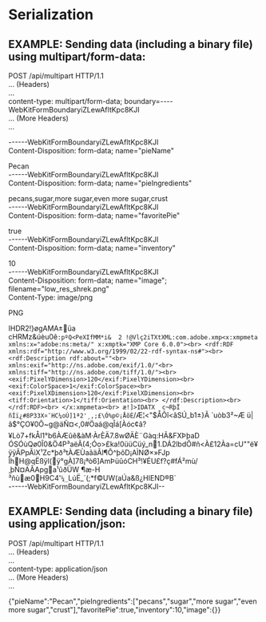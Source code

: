 # Serialization

## EXAMPLE: Sending data (including a binary file) using multipart/form-data:

POST /api/multipart HTTP/1.1<br>
... (Headers)<br>
...<br>
content-type: multipart/form-data; boundary=----WebKitFormBoundaryiZLewAfltKpc8KJI<br>
... (More Headers)<br>
...<br>

------WebKitFormBoundaryiZLewAfltKpc8KJI<br>
Content-Disposition: form-data; name="pieName"<br>

Pecan<br>
------WebKitFormBoundaryiZLewAfltKpc8KJI<br>
Content-Disposition: form-data; name="pieIngredients"<br>

pecans,sugar,more sugar,even more sugar,crust<br>
------WebKitFormBoundaryiZLewAfltKpc8KJI<br>
Content-Disposition: form-data; name="favoritePie"<br>

true<br>
------WebKitFormBoundaryiZLewAfltKpc8KJI<br>
Content-Disposition: form-data; name="inventory"<br>

10<br>
------WebKitFormBoundaryiZLewAfltKpc8KJI<br>
Content-Disposition: form-data; name="image"; filename="low_res_shrek.png"<br>
Content-Type: image/png<br>

PNG<br>


IHDR2!}øgAMA±üa cHRMz&úèu0ê`:pºQ<PeXIfMM*i&  2 !@Vlç2iTXtXML:com.adobe.xmp<x:xmpmeta xmlns:x="adobe:ns:meta/" x:xmptk="XMP Core 6.0.0"><br>
   <rdf:RDF xmlns:rdf="http://www.w3.org/1999/02/22-rdf-syntax-ns#"><br>
      <rdf:Description rdf:about=""<br>
            xmlns:exif="http://ns.adobe.com/exif/1.0/"<br>
            xmlns:tiff="http://ns.adobe.com/tiff/1.0/"><br>
         <exif:PixelYDimension>120</exif:PixelYDimension><br>
         <exif:ColorSpace>1</exif:ColorSpace><br>
         <exif:PixelXDimension>120</exif:PixelXDimension><br>
         <tiff:Orientation>1</tiff:Orientation><br>
      </rdf:Description><br>
   </rdf:RDF><br>
</x:xmpmeta><br>
æ!]>IDATX	c¬RþÏ ñÌï¿#8P33X¤¯HC¼oÚ]1ª2'¸,;£\Ó%p©¡ÅõÈ`/Æ¦<"$ÅÕî<âSÚ_b1±}Ã	´uòb3²~Æ	ü|â$°ÇO¥0Ô~g@äÑ¤<,0#Öaá@qÎá[Àóc¢â?¥Lò7+fkÅl1°b6ÀÆûê&àM·ÀrÈÄ7.8wØÄÈ¨Gàq:HÃ&FXÞþaD<br>	ÓSÓùQø0Î0&Ö4P³aëÃ(4;Óo>£ka!0üüCüý_n1.DÁ2lbdÔ#ñ<À£12Àa=cU""ë¥ÿÿÃPpÃìX¹Zc*þð³tÀÆÙaãäÃl¶Ô^þôD¡AÌNØ×»FJp<br>
ÎhH@qËßÿl(ÿ°gÀ]7ß¡ªò6]AmÞüûóCH³!¥ÉU£f?ç#fÁ²mù/¸þÑ¤AÂApga¹ûðÜW ¶æ-H<br>
³ñùæ0H9C4'`¼_`LúË_´(;*f©UW(aÚa&ß¿HIEND®B`<br>
------WebKitFormBoundaryiZLewAfltKpc8KJI--<br>


## EXAMPLE: Sending data (including a binary file) using application/json:

POST /api/multipart HTTP/1.1<br>
... (Headers)<br>
...<br>
content-type: application/json<br>
... (More Headers)<br>
...<br>

{"pieName":"Pecan","pieIngredients":["pecans","sugar","more sugar","even more sugar","crust"],"favoritePie":true,"inventory":10,"image":{}}<br>


